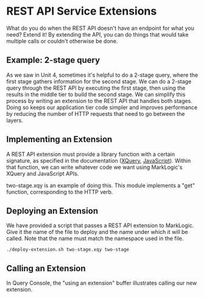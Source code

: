 # REST API Service Extensions

What do you do when the REST API doesn't have an endpoint for what you need?
Extend it! By extending the API, you can do things that would take multiple 
calls or couldn't otherwise be done. 

## Example: 2-stage query

As we saw in Unit 4, sometimes it's helpful to do a 2-stage query, where the 
first stage gathers information for the second stage. We can do a 2-stage query
through the REST API by executing the first stage, then using the results in 
the middle tier to build the second stage. We can simplify this process by 
writing an extension to the REST API that handles both stages. Doing so keeps
our application tier code simpler and improves performance by reducing the 
number of HTTP requests that need to go between the layers. 

## Implementing an Extension

A REST API extension must provide a library function with a certain signature,
as specified in the documentation ([XQuery][XQuery docs], 
[JavaScript][JS docs]). Within that function, we can write whatever code we 
want using MarkLogic's XQuery and JavaScript APIs. 

two-stage.xqy is an example of doing this. This module implements a "get" 
function, corresponding to the HTTP verb. 

## Deploying an Extension

We have provided a script that passes a REST API extension to MarkLogic. Give
it the name of the file to deploy and the name under which it will be called.
Note that the name must match the namespace used in the file. 

    ./deploy-extension.sh two-stage.xqy two-stage

## Calling an Extension

In Query Console, the "using an extension" buffer illustrates calling our new
extension. 

[XQuery docs]: http://docs.marklogic.com/guide/rest-dev/extensions#id_41710
[JS docs]: http://docs.marklogic.com/guide/rest-dev/extensions#id_21018
